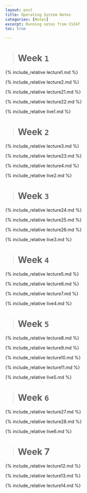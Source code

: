 ```yaml
---
layout: post
title: Operating System Notes
categories: [Notes]
excerpt: Running notes from CS347
toc: true

---
```


<script type="text/javascript" async src="https://cdnjs.cloudflare.com/ajax/libs/mathjax/2.7.5/latest.js?config=TeX-MML-AM_CHTML" async></script>

> # Week `1`



{% include_relative lecture1.md %}

{% include_relative lecture2.md %}

{% include_relative lecture21.md %}

{% include_relative lecture22.md %}

{% include_relative live1.md %}

> # Week `2`



{% include_relative lecture3.md %}

{% include_relative lecture23.md %}

{% include_relative lecture4.md %}

{% include_relative live2.md %}

> # Week `3`



{% include_relative lecture24.md %}

{% include_relative lecture25.md %}

{% include_relative lecture26.md %}

{% include_relative live3.md %}

> # Week `4`

{% include_relative lecture5.md %}

{% include_relative lecture6.md %}

{% include_relative lecture7.md %}

{% include_relative live4.md %}

> # Week `5`

{% include_relative lecture8.md %}

{% include_relative lecture9.md %}

{% include_relative lecture10.md %}

{% include_relative lecture11.md %}

{% include_relative live5.md %}

> # Week `6`

{% include_relative lecture27.md %}

{% include_relative lecture28.md %}

{% include_relative live6.md %}

> # Week 7

{% include_relative lecture12.md %}

{% include_relative lecture13.md %}

{% include_relative lecture14.md %}